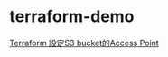 # terraform-demo

[Terraform 設定S3 bucket的Access Point](https://matthung0807.blogspot.com/2022/05/terraform-aws-s3-bucket-access-point.html)